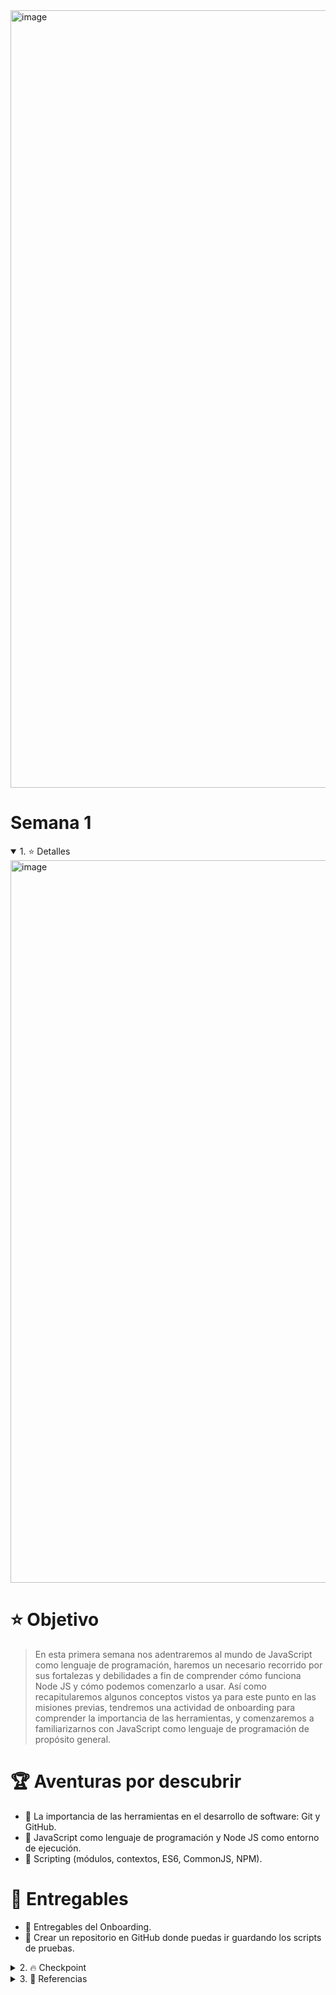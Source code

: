 <img width="1244" alt="image" src="https://user-images.githubusercontent.com/17634377/161413194-a3f91d2f-a6cd-4edd-9382-8ffd65d8ed7c.png">

# Semana 1

<details open>
<summary> 1. ⭐️ Detalles </summary>

 <img width="1156" alt="image" src="https://user-images.githubusercontent.com/17634377/159152594-9975c662-260b-4260-bedb-95862023e00e.png">

# ⭐️ Objetivo

> En esta primera semana nos adentraremos al mundo de JavaScript como lenguaje de programación, haremos un necesario recorrido por sus fortalezas y debilidades a fin de comprender cómo funciona Node JS y cómo podemos comenzarlo a usar. Así como recapitularemos algunos conceptos vistos ya para este punto en las misiones previas, tendremos una actividad de onboarding para comprender la importancia de las herramientas, y comenzaremos a familiarizarnos con JavaScript como lenguaje de programación de propósito general.

# 🏆 Aventuras por descubrir

- 🎯 La importancia de las herramientas en el desarrollo de software: Git y GitHub.
- 🎯 JavaScript como lenguaje de programación y Node JS como entorno de ejecución.
- 🎯 Scripting (módulos, contextos, ES6, CommonJS, NPM).

# 🎁 Entregables

 - 🎁 Entregables del Onboarding.
 - 🎁 Crear un repositorio en GitHub donde puedas ir guardando los scripts de pruebas.

</details>

<details>
<summary> 2. 🔥 Checkpoint </summary>

 <img width="1165" alt="image" src="https://user-images.githubusercontent.com/17634377/159152590-8f2b2032-be88-45f1-a4f7-008195022b7a.png">

 ## 📍 Onboarding

 Es muy importante resaltar el uso de herramientas en el desarrollo de software, para ello he diseñado una misión de onboarding sobre Git, GitHub, Markdown, y GoHugo; es una guía paso a paso donde **montarás un blog personal en donde podrás compartir tus experiencias de Launch X**. Es un complemento que te ayudará a ir comprendiendo diferentes aplicaciones de herramientas muy importantes que para este punto ya debes conocer. Da click en el siguiente link:

 <a href="https://github.com/LaunchX-InnovaccionVirtual/MissionNodeJS/blob/main/semanas/onboarding_0.md"><img src="https://img.shields.io/badge/🔗link-OnboardingMission-green?style=for-the-badge"></a>

 > Recuerda que esta Onboarding Mission la retomaremos en las mentorías. 📞

 ## 💾 Repo para guardar tus ejercicios

 1. Ve al siguiente repositorio: [Link a Playbook 🔗](https://github.com/visualpartnership/playbook)
 2. Da click en el botón de **fork**. Realiza el fork de este repo en tu perfil de GitHub.
 3. Descarga tu **fork** de este repo en tu computadora. Ahí guardarás todos tus ejercicios de las Weekly Missions.
 4. Puedes ir al botón verde **code** y obtener la url para clonar tu proyecto en tu computadora.

 ![test](https://user-images.githubusercontent.com/17634377/159151927-fd5136c4-7e5d-4264-b2ec-bc6e0a892d07.gif)

 ## 🎮 Instalación de tu ambiente de desarrollo

 1. Para este punto deberás tener instalado Git y una cuenta activa de GitHub.
 2. Instala el editor de texto de tu preferencia (VSCode, Sublime Text, Atom, etc.)
 3. Instala NodeJS en tu Sistema Operativo: [Node JS](https://nodejs.org/es/download/)
  - Para comprobar tu instalación de Node JS, abre tu terminal y teclea el siguiente comando:
 > node --version
  - Crea un archivo llamado hello.js y agrega lo siguiente:
 ``` js
  console.log("Hola LaunchX desde Node JS")
 ```
  - En tu terminal, ve al directorio donde acabas de crear este archivo y ejecuta el siguiente comando:
 > node hello.js

![test](https://user-images.githubusercontent.com/17634377/159154363-7a7e67ed-fa57-4a58-b130-dceac6dd0717.gif)

 Si tienes problemas con ejecutar estos comandos, posiblemente no has instalado correctamente Node, verifica la instalación según tu sistema operativo.

 ## Ejercicios

 > Una vez que lograste verificar el punto anterior, podrás comenzar a realizar los ejercicios. Los siguientes ejercicios son para que copies el contenido y los pruebes por tu cuenta. El objetivo de esto es que aprendas a leer código de javascript, para ello tendrás que leer el código y entender lo que va realizando paso a paso. En las mentorías retomaremos estos ejercicios.

 ### 🪐 Example 1: Objetos de JS

 1. Crea una carpeta llamada `example1` dentro de la carpeta `weekly_mission_1`.
 2. Copia el contenido y crea un archivo llamado `main.js` dentro de esta carpeta.
 3. Ejecuta el siguiente comando: `node main.js`
 4. Este código también puede ser probado desde la consola de de Javascript de tu navegador.

 ```javascript
// 1. Creación de un objeto con propiedades

let myCar = new Object(); // Creación de un objeto
myCar.make = 'Ford'; // Guardando un valor dentro del objeto creado
myCar.model = 'Mustang';
myCar.year = 1969;

console.log(myCar) // Imprimiendo objeto

// 2. Declaración de un objeto con variables locales y públicas

const myModule = (() => {

// Variables de contexto local
  const privateFoo = "Soy un valor privado, solo me usan dentro de este objeto"
  const privateBar = [1,2,3,4]
  const baz = "Soy un valor que va a ser expuesto"

// Variable para guardar las variables locales
  const exported = {
    publicFoo: "Valor público, pueden verme desde donde me llamen",
    publicBar: "Otro valor público",
		publicBaz: baz
  }

// Exposición de variables locales
  return exported
})()

console.log(myModule)
 ```

 ### 🪐 Example 2: Exportando funciones entre scripts con CommonJS

 1. Crea una carpeta llamada `example2` dentro de la carpeta `weekly_mission_1`.
 2. Crea dos archivos: `logger.js` y `main.js`. Abajo encontrarás el contenido de ambos. Leélo e interprétalo.
 3. Ejecuta el siguiente comando: `node main.js`

`logger.js`

```javascript
// logger.js

// Esta es una función que se guardara en este módulo como info
exports.info = (message) => {
  console.log(`info: ${message}`)
}

// Esta es una función que se guardara en este módulo como verbose
exports.verbose = (message) => {
  console.log(`verbose: ${message}`)
}

/*
  const logger = require('./logger')
  logger.info('This is an informational message')
  logger.verbose('This is a verbose message')
 * */

```

`main.js`

```javascript
// node main.js

const logger = require('./logger')

logger.info('This is an informational message')
logger.verbose('This is a verbose message')

 ```

 ### 🪐 Example 3: Diferentes formas de exportar funciones

 1. Crea una carpeta llamada `example3` dentro de la carpeta `weekly_mission_1`.
 2. Abajo encontrarás los tres archivos que deberás crear dentro de esta carpeta y su contenido.
 3. Ejecuta el siguiente comando: `node main.js`

`logger_1.js`
```javascript
/*
  Esto también es la declaración de una función

  module.exports hará que puedas invocar esta función en otro script como:
  > const logger = require('./logger')

  y usarla como:

  > logger("Heeey!")
*/

module.exports = (message) => {
  console.log(`info: ${message}`)
}
```

`logger_2.js`
```javascript

/*
  Al exportar una función/objeto así:

  > module.exports.verbose

  Estaremos exportando el contenido con el nombre `verbose`

  module.exports hará que puedas invocar esta función en otro script como:
  > const logger = require('./logger')

  y usarla como:

  > logger.verbose("Heeey!")
*/

module.exports.verbose = (message) => {
  console.log(`verbose: ${message}`)
}
```

`main.js`
```javascript
/*
  node main.js
*/

const logger1 = require('./logger_1')
const logger2 = require('./logger_2')

logger1('This is an informational message')
logger2.verbose('This is a verbose message')

```

 ### 🪐 Example 4: Clases y Objetos

 1. Crea una carpeta llamada `example4` dentro de la carpeta `weekly_mission_1`.
 2. Crea los siguientes archivos con el contenido indicado.
 3. Ejecuta el siguiente comando: `node main.js`

`logger.js`
```javascript
class Logger {
  constructor(name) {
    // this es una variable para referenciar el valor del contexto local de esta clase
    this.name = name // Estás variables se le conocen como atributos
  }

  // método
  // this.name es la variable que se guarda en el contexto local
  // message es una variable que se le pasa al ejecutar este método
  info (message) {
    console.log(`[Objeto con nombre: ${this.name}] info: ${message}`)
  }

  // método
  verbose (message) {
    console.log(`[Objeto con nombre: ${this.name}] verbose: ${message}`)
  }
}

// Esta clase se exporta en este módulo
module.exports = Logger
```

`main.js`
```javascript
const Logger = require('./logger') // Invocas el módulo que contiene la clase

// Creación de un objeto
const dbLogger = new Logger('DB') // Creas un objeto nuevo, esto llama por default el constructor de la clase
// invocación del método
dbLogger.info('This is an informational message')

// Creación de otro objeto
const accessLogger = new Logger('ACCESS')
accessLogger.verbose('This is a verbose message')
```

 ### 🪐 Example 5: Clases y Objetos

 1. Crea una carpeta llamada `example5` dentro de la carpeta `weekly_mission_1`.
 2. Crea los siguientes archivos con el contenido indicado.
 3. Ejecuta el siguiente comando: `node main.js`

`logger.js`
```javascript
class Logger {
  constructor(name){
    // Al crear este objeto se guardarán estos valores
    this.count = 0
    this.name = name
  }

  log(message) {
    this.count++ // se aumenta el contador interno al llamar este método
    console.log('[' + this.name + '] ' + message)
  }
}

module.exports = new Logger('DEFAULT') // Instanciación del objeto y se exporta
```

`main.js`
```javascript
const logger = require('./logger')

// Ya se puede usar directamente el objeto instanciado en el módulo logger
logger.log('This is an informational message')

/*
También pueder instanciar uno nuevo de esta manera:
  const customLogger = new logger.constructor('CUSTOM')
  customLogger.log('This is an informational message')
*/
```

### 🪐 Example 6: Modificación de clases

 1. Crea una carpeta llamada `example6` dentro de la carpeta `weekly_mission_1`.
 2. Crea los siguientes archivos con el contenido indicado.
 3. Ejecuta el siguiente comando: `node main.js`

`logger.js`
```javascript
class Logger {
  constructor (name) {
    this.count = 0
    this.name = name
  }

  log (message) {
    this.count++
    console.log('[' + this.name + '] ' + message)
  }
}

module.exports = new Logger('DEFAULT') // Nuevo objeto instanciado
module.exports.Logger = Logger // Clase
```

`patcher.js`
```javascript
/*
 * Ten en cuenta:
 *    - require('./logger') te dará el objeto creado
 *    - require('./logger').Logger te regresará la clase
 *
 * En este caso estamos agregando una función más al objeto instanciado, no a la clase.
 * */
require('./logger').customMessage = function () {
    console.log('This is a new functionality')
}
```

`main.js`
```javascript
require('./patcher') // Llamas este módulo que modifica el objeto instanciado
const logger = require('./logger') // Al llamar el módulo en logger.js te dará el objeto modificado

logger.customMessage()
```

 ### 🪐 Example 7: EcmaScript Modules ESM

 1. Crea una carpeta llamada `example7` dentro de la carpeta `weekly_mission_1`.
 2. Crea los siguientes archivos con el contenido indicado.
 3. Ejecuta el siguiente comando: `node main.js`
 4. Ejecuta el siguiente comando: `node main_2.js`

`package.json`
```javascript
{
  "name": "esm-syntax",
  "version": "1.0.0",
  "description": "",
  "main": "main.js",
  "type": "module",
  "scripts": {
    "test": "echo \"Error: no test specified\" && exit 1"
  },
  "keywords": [],
  "author": "",
  "license": "ISC"
}

```

`logger.js`
```javascript
/*
  Este modulo se comporta como si fuera un objeto que contiene todo lo definido

  [Module: null prototype] {
    DEFAULT_LEVEL: 'info',
    LEVELS: { error: 0, debug: 1, warn: 2, data: 3, info: 4, verbose: 5 },
    Logger: [class Logger],
    log: [Function: log]
  }

*/

// exports a function
export function log (message) {
  console.log(message)
}

// exports a constant
export const DEFAULT_LEVEL = 'info'

// exports an object
export const LEVELS = {
  error: 0,
  debug: 1,
  warn: 2,
  data: 3,
  info: 4,
  verbose: 5
}

// exports a class
export class Logger {
  constructor (name) {
    this.name = name
  }

  log (message) {
    console.log(`[${this.name}] ${message}`)
  }
}

```

`main_module.js`
```javascript
/* Importando el módulo */
import * as loggerModule from './logger.js'

console.log(loggerModule)
```

`main.js`
```javascript
import * as loggerModule from './logger.js'

console.log(loggerModule)
```

`main_2.js`
```javascript
import { log } from './logger.js'

log('Hello world')
```

 ### 🪐 Example 8: EcmaScript Export Default

 1. Crea una carpeta llamada `example8` dentro de la carpeta `weekly_mission_1`.
 2. Crea los siguientes archivos con el contenido indicado.
 3. Ejecuta el siguiente comando: `node main.js`
 4. Ejecuta el siguiente comando: `node main_2.js`

`package.json`
```javascript
{
  "name": "esm-syntax",
  "version": "1.0.0",
  "description": "",
  "main": "main.js",
  "type": "module",
  "scripts": {
    "test": "echo \"Error: no test specified\" && exit 1"
  },
  "keywords": [],
  "author": "",
  "license": "ISC"
}
```

`logger.js`
```javascript
/*
  export default nos permite exportar esta clase e importara

  import MyLogger from './logger.js'
*/

export default class Logger {
  constructor (name) {
    this.name = name
  }

  log (message) {
    console.log(`[${this.name}] ${message}`)
  }
}
```

`main.js`
```javascript
// Importando la clase MyLogger
import MyLogger from './logger.js'

const logger = new MyLogger('info')
logger.log('Hello World')
```

`main_2.js`
```javascript
/* Importando el módulo */
import * as loggerModule from './logger.js'

console.log(loggerModule)
```

 ### 🪐 Example 9: Ejercicio

1. Crea el archivo `main.js` con el siguiente contenido:

`main.js`
```javascript
const Pokemon = require('./pokemon')

const pikachu = new Pokemon("pikachu")
const bulbasaur = new Pokemon("bulbasaur")
const squirtle = new Pokemon("squirtle")
const charmander = new Pokemon("charmander")

pikachu.sayHello()
pikachu.sayMessage("Heey!")

bulbasaur.sayHello()
bulbasaur.sayMessage("Heey!")

charmander.sayHello()
charmander.sayMessage("Heey!")

squirtle.sayHello()
squirtle.sayMessage("Heey!")
```

```
$ node main.js

Mi pokemon pikachu te saluda!!!
Mi pokemon pikachu dice: Heey!
Mi pokemon bulbasaur te saluda!!!
Mi pokemon bulbasaur dice: Heey!
Mi pokemon charmander te saluda!!!
Mi pokemon charmander dice: Heey!
Mi pokemon squirtle te saluda!!!
Mi pokemon squirtle dice: Heey!
```

2. Crea el archivo `pokemon.js`.
3, Crea una clase `Pokemon`, exportala usando CommonJS, de tal forma que pueda usarse como se indica previamente.
  - Crea la clase.
  - Crea un `constructor` que permita recibir un nombre.
  - Crea la función `sayHello()`.
  - Crea la función `sayMessage()`.
  - Exporta la clase para que pueda ser importada en el archivo `main.js`.

> Este ejercicio deberá resultarte familiar si realizaste los ejercicios anteriores.

### 🪐 Example 10: Ejercicio

 1. Crea una carpeta llamada `example9` dentro de la carpeta `weekly_mission_1`.
 2. Crea un archivo `main.js` y `package.json` con el siguiente contenido:

`main.js`
```javascript
import MyPokemon from './pokemon.js'

const pikachu = new MyPokemon('Pikachu')
pikachu.sayHello()
```

`package.json`
```javascript
{
  "name": "esm-syntax",
  "version": "1.0.0",
  "description": "",
  "main": "main.js",
  "type": "module",
  "scripts": {
    "test": "echo \"Error: no test specified\" && exit 1"
  },
  "keywords": [],
  "author": "",
  "license": "ISC"
}
```

3. Crea un archivo `pokemon.js`, ahí crea la clase que necesitas para correr el archivo `main.js`. Deberás exportarla usando ESM.
  - Necesitarás usar `export default`.
  - La clase tiene la misma implementación que el ejercicio anterior.
  - Finalmente corre: `node main.js`


### Al final la weekly mission deberá contener estos 10 ejercicios ✅.

</details>

<details>
<summary> 3. 📕 Referencias </summary>

 <img width="1161" alt="image" src="https://user-images.githubusercontent.com/17634377/159152584-a2bb5a6b-ff26-49f3-962f-ca285ea1e91a.png">

 Puedes revisar lo siguiente para profundizar en el conocimiento de Javascript:
 1. [JS Mozilla](https://developer.mozilla.org/es/docs/Learn/JavaScript)
 2. [Eloquent JS](https://eloquentjavascript.net/)
 3. [Rediscovering JS](https://pragprog.com/titles/ves6/rediscovering-javascript/)
</details>
